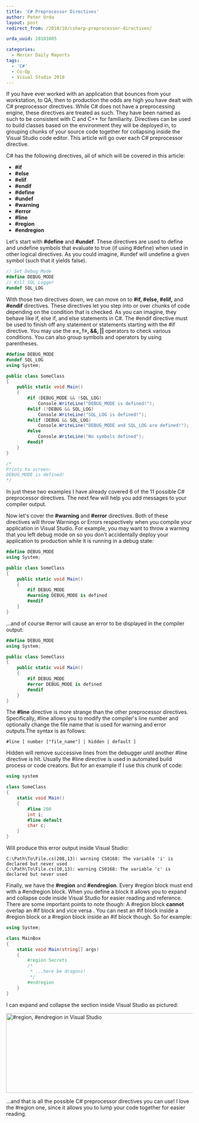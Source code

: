 ```yaml
---
title: 'C# Preprocessor Directives'
author: Peter Urda
layout: post
redirect_from: /2010/10/csharp-preprocessor-directives/

urda_uuid: 20101005

categories:
  - Mercer Daily Reports
tags:
  - 'C#'
  - Co-Op
  - Visual Studio 2010
---
```


If you have ever worked with an application that bounces from your workstation, to QA, then to production the odds are high you have dealt with C# preprocessor directives. While C# does not have a preprocessing engine, these directives are treated as such. They have been named as such to be consistent with C and C++ for familiarity. Directives can be used to build classes based on the environment they will be deployed in, to grouping chunks of your source code together for collapsing inside the Visual Studio code editor. This article will go over each C# preprocessor directive.

C# has the following directives, all of which will be covered in this article:

* **#if**
* **#else**
* **#elif**
* **#endif**
* **#define**
* **#undef**
* **#warning**
* **#error**
* **#line**
* **#region**
* **#endregion**

Let's start with **#define** and **#undef**. These directives are used to define and undefine symbols that evaluate to true (if using #define) when used in other logical directives. As you could imagine, #undef will undefine a given symbol (such that it yields false).

```csharp
// Set Debug Mode
#define DEBUG_MODE
// Kill SQL Logger
#undef SQL_LOG
```

With those two directives down, we can move on to **#if, #else, #elif,** and **#endif** directives. These directives let you step into or over chunks of code depending on the condition that is checked. As you can imagine, they behave like if, else if, and else statements in C#. The #endif directive must be used to finish off any statement or statements starting with the #if directive. You may use the **==, !=, &&, ||** operators to check various conditions. You can also group symbols and operators by using parentheses.

```csharp
#define DEBUG_MODE
#undef SQL_LOG
using System;

public class SomeClass
{
    public static void Main()
    {
        #if (DEBUG_MODE && !SQL_LOG)
            Console.WriteLine("DEBUG_MODE is defined!");
        #elif (!DEBUG && SQL_LOG)
            Console.WriteLine("SQL_LOG is defined!");
        #elif (DEBUG && SQL_LOG)
            Console.WriteLine("DEBUG_MODE and SQL_LOG are defined!");
        #else
            Console.WriteLine("No symbols defined");
        #endif
    }
}

/*
Prints to screen:
DEBUG_MODE is defined!
*/
```

In just these two examples I have already covered 6 of the 11 possible C# preprocessor directives. The next few will help you add messages to your compiler output.

Now let's cover the **#warning** and **#error** directives. Both of these directives will throw Warnings or Errors respectively when you compile your application in Visual Studio. For example, you may want to throw a warning that you left debug mode on so you don't accidentally deploy your application to production while it is running in a debug state:

```csharp
#define DEBUG_MODE
using System;

public class SomeClass
{
    public static void Main()
    {
        #if DEBUG_MODE
        #warning DEBUG_MODE is defined
        #endif
    }
}
```

...and of course #error will cause an error to be displayed in the compiler output:

```csharp
#define DEBUG_MODE
using System;

public class SomeClass
{
    public static void Main()
    {
        #if DEBUG_MODE
        #error DEBUG_MODE is defined
        #endif
    }
}
```

The **#line** directive is more strange than the other preprocessor directives. Specifically, #line allows you to modify the compiler's line number and optionally change the file name that is used for warning and error outputs.The syntax is as follows:

```
#line [ number ["file_name"] | hidden | default ]
```

Hidden will remove successive lines from the debugger *until* another #line directive is hit. Usually the #line directive is used in automated build process or code creators. But for an example if I use this chunk of code:

```csharp
using system

class SomeClass
{
    static void Main()
    {
        #line 208
        int i;
        #line default
        char c;
    }
}
```

Will produce this error output inside Visual Studio:

```
C:\Path\To\File.cs(208,13): warning CS0168: The variable 'i' is declared but never used
C:\Path\To\File.cs(10,13): warning CS0168: The variable 'c' is declared but never used
```

Finally, we have the **#region** and **#endregion**. Every #region block must end with a #endregion block. When you define a block it allows you to expand and collapse code inside Visual Studio for easier reading and reference. There are some important points to note though: A #region block **cannot** overlap an #if block and vice versa . You can nest an #if block inside a #region block or a #region block inside an #if block though. So for example:

```csharp
using System;

class MainBox
{
    static void Main(string[] args)
    {
        #region Secrets
        /*
         * ...here be dragons!
         */
        #endregion
    }
}
```

I can expand and collapse the section inside Visual Studio as pictured:

<img class="aligncenter size-full wp-image-984" title="#region in Visual Studio" src="http://www.peter-urda.com/wp/wp-content/uploads/2010/10/Collapse.png" alt="#region, #endregion in Visual Studio" width="602" height="215" />

...and that is all the possible C# preprocessor directives you can use! I love the #region one, since it allows you to lump your code together for easier reading.

